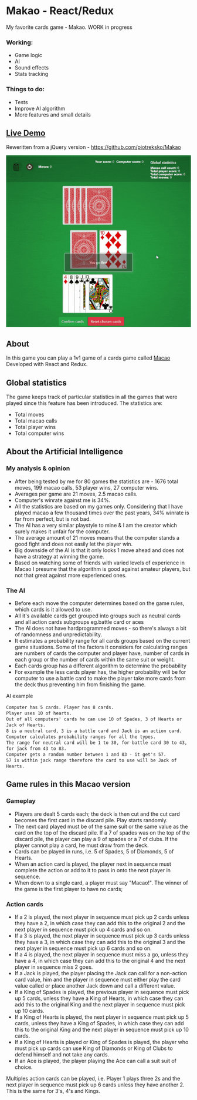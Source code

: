 # Makao - React/Redux

My favorite cards game - Makao. 
WORK in progress

### Working:
* Game logic
* AI
* Sound effects
* Stats tracking

### Things to do:

* Tests
* Improve AI algorithm
* More features and small details

## [Live Demo ](https://makao-react.firebaseapp.com/)

Reweritten from a jQuery version - https://github.com/piotreksko/Makao

![Demo](demo.gif)

## About 
In this game you can play a 1v1 game of a cards game called [Macao](https://en.wikipedia.org/wiki/Macau_(card_game)) 
Developed with React and Redux.

## Global statistics
The game keeps track of particular statistics in all the games that were played since this feature has been introduced. The statistics are: 

* Total moves 
* Total macao calls 
* Total player wins 
* Total computer wins 

## About the Artificial Intelligence
### My analysis & opinion
* After being tested by me for 80 games the statistics are - 1676 total moves, 199 macao calls, 53 player wins, 27 computer wins.
* Averages per game are 21 moves, 2.5 macao calls.
* Computer's winrate against me is 34%.
* All the statistics are based on my games only. Considering that I have played macao a few thousand times over the past years, 34% winrate is far from perfect, but is not bad.
* The AI has a very similar playstyle to mine & I am the creator which surely makes it unfair for the computer.
* The average amount of 21 moves means that the computer stands a good fight and does not easily let the player win.
* Big downside of the AI is that it only looks 1 move ahead and does not have a strategy at winning the game.
* Based on watching some of friends with varied levels of experience in Macao I presume that the algorithm is good against amateur players, but not that great against more experienced ones.
### The AI
* Before each move the computer determines based on the game rules, which cards is it allowed to use. 
* All it's available cards get grouped into groups such as neutral cards and all action cards subgroups eg.battle card or aces
* The AI does not have hardprogrammed moves - so there's always a bit of randomness and unpredictability. 
* It estimates a probability range for all cards groups based on the current game situations. Some of the factors it considers for calculating ranges are numbers of cards the computer and player have, number of cards in each group or the number of cards within the same suit or weight.
* Each cards group has a different algorithm to determine the probability
* For example the less cards player has, the higher probability will be for computer to use a battle card to make the player take more cards from the deck thus preventing him from finishing the game.

AI example

```
Computer has 5 cards. Player has 8 cards.
Player uses 10 of hearts. 
Out of all computers' cards he can use 10 of Spades, 3 of Hearts or Jack of Hearts. 
8 is a neutral card, 3 is a battle card and Jack is an action card.
Computer calculates probability ranges for all the types.
The range for neutral card will be 1 to 30, for battle card 30 to 43, for jack from 43 to 83.
Computer gets a random number between 1 and 83 - it get's 57.
57 is within jack range therefore the card to use will be Jack of Hearts.
```

## Game rules in this Macao version

### Gameplay

* Players are dealt 5 cards each; the deck is then cut and the cut card becomes the first card in the discard pile. Play starts randomly.
* The next card played must be of the same suit or the same value as the card on the top of the discard pile. If a 7 of spades was on the top of the discard pile, the player can play a 9 of spades or a 7 of clubs. If the player cannot play a card, he must draw from the deck.
* Cards can be played in runs, i.e. 5 of Spades, 5 of Diamonds, 5 of Hearts.
* When an action card is played, the player next in sequence must complete the action or add to it to pass in onto the next player in sequence.
* When down to a single card, a player must say "Macao!". The winner of the game is the first player to have no cards;

### Action cards

* If a 2 is played, the next player in sequence must pick up 2 cards unless they have a 2, in which case they can add this to the original 2 and the next player in sequence must pick up 4 cards and so on.
* If a 3 is played, the next player in sequence must pick up 3 cards unless they have a 3, in which case they can add this to the original 3 and the next player in sequence must pick up 6 cards and so on.
* If a 4 is played, the next player in sequence must miss a go, unless they have a 4, in which case they can add this to the original 4 and the next player in sequence miss 2 goes.
* If a Jack is played, the player placing the Jack can call for a non-action card value, him and the player in sequence must either play the card value called or place another Jack down and call a different value.
* If a King of Spades is played, the previous player in sequence must pick up 5 cards, unless they have a King of Hearts, in which case they can add this to the original King and the next player in sequence must pick up 10 cards.
* If a King of Hearts is played, the next player in sequence must pick up 5 cards, unless they have a King of Spades, in which case they can add this to the original King and the next player in sequence must pick up 10 cards.
* If a King of Hearts is played or King of Spades is played, the player who must pick up cards can use King of Diamonds or King of Clubs to defend himself and not take any cards.
* If an Ace is played, the player playing the Ace can call a suit suit of choice.

Multiples action cards can be played, i.e. Player 1 plays three 2s and the next player in sequence must pick up 6 cards unless they have another 2. This is the same for 3's, 4's and Kings.

